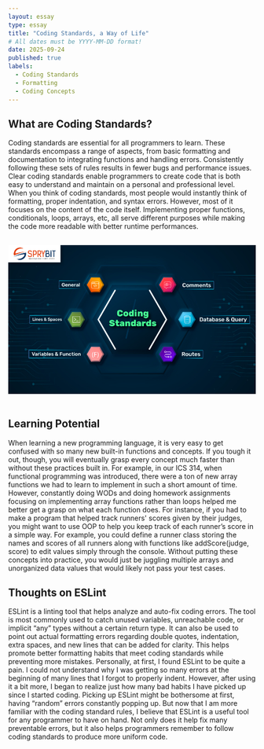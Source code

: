 ```yaml
---
layout: essay
type: essay
title: "Coding Standards, a Way of Life"
# All dates must be YYYY-MM-DD format!
date: 2025-09-24
published: true
labels:
  - Coding Standards
  - Formatting
  - Coding Concepts
---
```



## What are Coding Standards?

  Coding standards are essential for all programmers to learn. These standards encompass a range of aspects, from basic formatting and documentation to integrating functions and handling errors.  Consistently following these sets of rules results in fewer bugs and performance issues. Clear coding standards enable programmers to create code that is both easy to understand and maintain on a personal and professional level. 
  When you think of coding standards, most people would instantly think of formatting, proper indentation, and syntax errors. However, most of it focuses on the content of the code itself. Implementing proper functions, conditionals, loops, arrays, etc, all serve different purposes while making the code more readable with better runtime performances. 

  <div style="text-align: center;">
  <img src="../img/coding-standards.jpg" width="600" style="padding-top: 16px; padding-bottom: 16px;" />
</div> 

## Learning Potential

  When learning a new programming language, it is very easy to get confused with so many new built-in functions and concepts. If you tough it out, though, you will eventually grasp every concept much faster than without these practices built in. For example, in our ICS 314, when functional programming was introduced, there were a ton of new array functions we had to learn to implement in such a short amount of time. However, constantly doing WODs and doing homework assignments focusing on implementing array functions rather than loops helped me better get a grasp on what each function does.
  For instance, if you had to make a program that helped track runners' scores given by their judges, you might want  to use OOP to help you keep track of each runner’s score in a simple way. For example, you could define a runner class storing the names and scores of all runners along with functions like addScore(judge, score) to edit values simply through the console. Without putting these concepts into practice, you would just be juggling multiple arrays and unorganized data values that would likely not pass your test cases. 


## Thoughts on ESLint

  ESLint is a linting tool that helps analyze and auto-fix coding errors. The tool is most commonly used to catch unused variables, unreachable code, or implicit “any” types without a certain return type. It can also be used to point out actual formatting errors regarding double quotes, indentation, extra spaces, and new lines that can be added for clarity. This helps promote better formatting habits that meet coding standards while preventing more mistakes. 
  Personally, at first, I found ESLint to be quite a pain. I could not understand why I was getting so many errors at the beginning of many lines that I forgot to properly indent. However, after using it a bit more, I began to realize just how many bad habits I have picked up since I started coding. Picking up ESLint might be bothersome at first, having “random” errors constantly popping up. But now that I am more familiar with the coding standard rules, I believe that ESLint is a useful tool for any programmer to have on hand. Not only does it help fix many preventable errors, but it also helps programmers remember to follow coding standards to produce more uniform code. 


 
